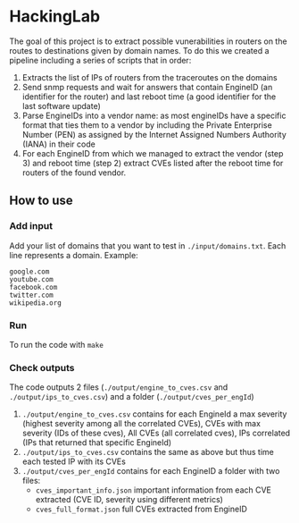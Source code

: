 # HackingLab


The goal of this project is to extract possible vunerabilities in routers on the routes to destinations given by domain names. To do this we created a pipeline including a series of scripts that in order:

1. Extracts the list of IPs of routers from the traceroutes on the domains
2. Send snmp requests and wait for answers that contain EngineID (an identifier for the router) and last reboot time (a good identifier for the last software update)
3. Parse EngineIDs into a vendor name: as most engineIDs have a specific format that ties them to a vendor by including the Private Enterprise Number (PEN) as assigned by the Internet Assigned Numbers Authority (IANA) in their code
4. For each EngineID from which we managed to extract the vendor (step 3) and reboot time (step 2) extract CVEs listed after the reboot time for routers of the found vendor.

## How to use 

### Add input
Add your list of domains that you want to test in `./input/domains.txt`.
Each line represents a domain. Example:
```
google.com
youtube.com
facebook.com
twitter.com
wikipedia.org
```
### Run
To run the code with `make`

### Check outputs
The code outputs 2 files (`./output/engine_to_cves.csv` and `./output/ips_to_cves.csv`) and a folder (`./output/cves_per_engId`)

1. `./output/engine_to_cves.csv` contains for each EngineId a max severity (highest severity among all the correlated CVEs), CVEs with max severity (IDs of these cves), All CVEs (all correlated cves), IPs correlated (IPs that returned that specific EngineId)
2. `./output/ips_to_cves.csv` contains the same as above but thus time each tested IP with its CVEs
3. `./output/cves_per_engId` contains for each EngineID a folder with two files:
    * `cves_important_info.json` important information from each CVE extracted (CVE ID, severity using different metrics) 
    * `cves_full_format.json` full CVEs extracted from EngineID

